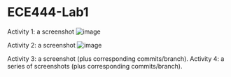 # ECE444-Lab1
Activity 1: a screenshot
![image](https://github.com/fabinjoe/ECE444-Lab1/assets/66658906/cce25f15-2760-4c8c-824f-df3667f247dd)

Activity 2: a screenshot 
![image](https://github.com/fabinjoe/ECE444-F2023-Lab1/assets/66658906/d3a054b6-5999-47dd-bc5d-facedd1b0f47)

Activity 3: a screenshot (plus corresponding commits/branch).
Activity 4: a series of screenshots (plus corresponding commits/branch).
